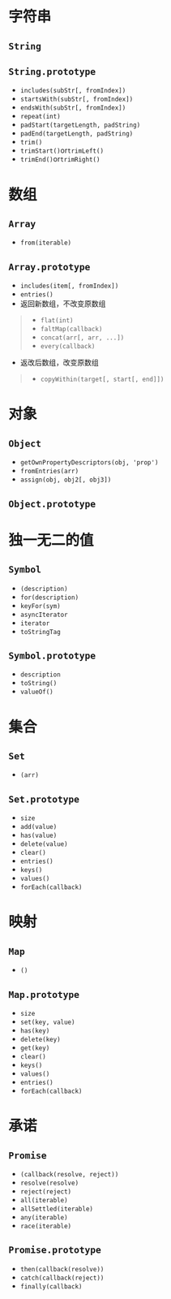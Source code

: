 # 字符串
## `String`
## `String.prototype`
- `includes(subStr[, fromIndex])`
- `startsWith(subStr[, fromIndex])`
- `endsWith(subStr[, fromIndex])`
- `repeat(int)`
- `padStart(targetLength, padString)`
- `padEnd(targetLength, padString)`
- `trim()`
- `trimStart()`or`trimLeft()`
- `trimEnd()`or`trimRight()`
# 数组
## `Array`
- `from(iterable)`
## `Array.prototype`
- `includes(item[, fromIndex])`
- `entries()`
- 返回新数组，不改变原数组
>- `flat(int)`
>- `faltMap(callback)`
>- `concat(arr[, arr, ...])`
>- `every(callback)`
- 返改后数组，改变原数组
>- `copyWithin(target[, start[, end]])`
# 对象
## `Object`
- `getOwnPropertyDescriptors(obj, 'prop')`
- `fromEntries(arr)`
- `assign(obj, obj2[, obj3])`
## `Object.prototype`
# 独一无二的值
## `Symbol`
- `(description)`
- `for(description)`
- `keyFor(sym)`
- `asyncIterator`
- `iterator`
- `toStringTag`
## `Symbol.prototype`
- `description`
- `toString()`
- `valueOf()`
# 集合
## `Set`
- `(arr)`
## `Set.prototype`
- `size`
- `add(value)`
- `has(value)`
- `delete(value)`
- `clear()`
- `entries()`
- `keys()`
- `values()`
- `forEach(callback)`
# 映射
## `Map`
- `()`
## `Map.prototype`
- `size`
- `set(key, value)`
- `has(key)`
- `delete(key)`
- `get(key)`
- `clear()`
- `keys()`
- `values()`
- `entries()`
- `forEach(callback)`
# 承诺
## `Promise`
- `(callback(resolve, reject))`
- `resolve(resolve)`
- `reject(reject)`
- `all(iterable)`
- `allSettled(iterable)`
- `any(iterable)`
- `race(iterable)`
## `Promise.prototype`
- `then(callback(resolve))`
- `catch(callback(reject))`
- `finally(callback)`